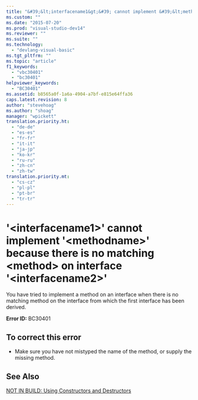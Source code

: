 ```yaml
---
title: "&#39;&lt;interfacename1&gt;&#39; cannot implement &#39;&lt;methodname&gt;&#39; because there is no matching &lt;method&gt; on interface &#39;&lt;interfacename2&gt;&#39; | Microsoft Docs"
ms.custom: ""
ms.date: "2015-07-20"
ms.prod: "visual-studio-dev14"
ms.reviewer: ""
ms.suite: ""
ms.technology: 
  - "devlang-visual-basic"
ms.tgt_pltfrm: ""
ms.topic: "article"
f1_keywords: 
  - "vbc30401"
  - "bc30401"
helpviewer_keywords: 
  - "BC30401"
ms.assetid: b8565a0f-1a6a-4904-a7bf-e815e64ffa36
caps.latest.revision: 8
author: "stevehoag"
ms.author: "shoag"
manager: "wpickett"
translation.priority.ht: 
  - "de-de"
  - "es-es"
  - "fr-fr"
  - "it-it"
  - "ja-jp"
  - "ko-kr"
  - "ru-ru"
  - "zh-cn"
  - "zh-tw"
translation.priority.mt: 
  - "cs-cz"
  - "pl-pl"
  - "pt-br"
  - "tr-tr"
---
```

# &#39;&lt;interfacename1&gt;&#39; cannot implement &#39;&lt;methodname&gt;&#39; because there is no matching &lt;method&gt; on interface &#39;&lt;interfacename2&gt;&#39;
You have tried to implement a method on an interface when there is no matching method on the interface from which the first interface has been derived.  
  
 **Error ID:** BC30401  
  
## To correct this error  
  
-   Make sure you have not mistyped the name of the method, or supply the missing method.  
  
## See Also  
 [NOT IN BUILD: Using Constructors and Destructors](http://msdn.microsoft.com/en-us/548eebe1-86c4-4377-b2f5-447cb8be3d90)